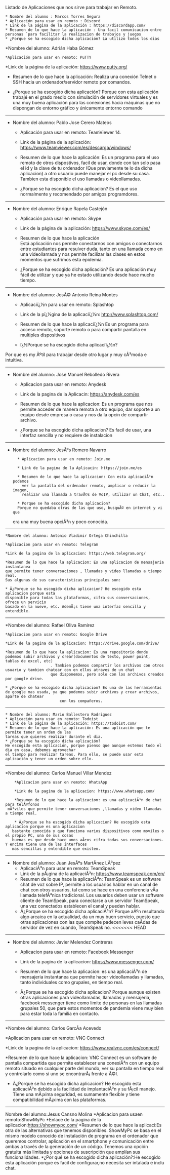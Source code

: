 Listado de Aplicaciones que nos sirve para trabajar en Remoto.

    * Nombre del alumno : Marcos Torres Segura
    * Aplicación para usar en remoto : Discord
    * Link de la página de la aplicación : https://discordapp.com/
    * Resumen de lo que hace la aplicación : Una facil comunicacion entre personas `para facilitar la realizacion de trabajos y juegos
    * ¿Porque se ha escogido dicha aplicación? La utilizo todos los dias

 *Nombre del alumno: Adrián Haba Gómez

    *Aplicación para usar en remoto: PuTTY
     
*Link de la página de la aplicación: https://www.putty.org/
    
* Resumen de lo que hace la aplicación: 
Realiza una conexión Telnet o SSH hacia un ordenador/servidor remoto por comandos.

 * ¿Porque se ha escogido dicha aplicación? 
Porque con esta aplicación trabajé en el grado medio con simulación de servidores virtuales y es una muy buena aplicación para las conexiones hacia máquinas que no dispongan de entorno gráfico
y únicamente entorno comando

------------------------------------------------------------------------------------------------------------------------------------

* Nombre del alumno: Pablo Jose Cerero Mateos

    * Aplicación para usar en remoto: TeamViewer 14.
	
    * Link de la página de la aplicación: https://www.teamviewer.com/es/descarga/windows/
	
    * Resumen de lo que hace la aplicación: Es un programa para el uso remoto de otros dispostivos, facil de usar, donde con tan solo pasa      el id y la clave de tu ordenador (Que previamente te lo da dicha aplicacion) a otro usuario puede manejar el pc desde su casa. Tambien esta disponible el uso llamadas o videollamadas.
	
    * ¿Porque se ha escogido dicha aplicación? Es el que uso normalmente y recomendado por amigos programdores.

--------------------------------------------------------------------------------------------------------------------------------


* Nombre del alumno: Enrique Rapela Castejón

    * Aplicación para usar en remoto: Skype
	
    * Link de la página de la aplicación: 	https://www.skype.com/es/
	
    * Resumen de lo que hace la aplicación	
	Está aplicación nos permite conectarnos con amigos o 	conectarnos entre estudiantes para resulver duda, tanto en 	una llamada como en una videollamada y nos permite 	facilizar las clases en estos momentos que sufrimos esta 	epidemia.

    * ¿Porque se ha escogido dicha aplicación? 
	Es una aplicación muy fácil de utilizar y que ya he estado
	utilizando desde hace mucho tiempo.

--------------------------------------------------------------------------------------------------------------------------------

* Nombre del alumno: JosÃ© Antonio Reina Montes

    * Aplicaciï¿½n para usar en remoto: Splashtop

    * Link de la pï¿½gina de la aplicaciï¿½n:      http://www.splashtop.com/

    * Resumen de lo que hace la aplicaciï¿½n
        Es un programa para acceso remoto, soporte remoto o para compartir pantalla en multiples dispositivos


    * ï¿½Porque se ha escogido dicha aplicaciï¿½n?

Por que es my Ãºtil para trabajar desde otro lugar y muy cÃ³moda e intuitiva.

-----------------------------------------------------------------------------------------------------------------------

* Nombre del alumno: Jose Manuel Rebolledo Rivera
	
	* Aplicacion para usar en remoto: Anydesk

	* Link de la pagina de la Aplicacin: https://anydesk.com/es

	* Resumen de lo que hace la aplicacion: Es un programa que nos permite 
	acceder de manera remota a otro equipo, dar soporte a un equipo desde 
	empresa o casa y nos da la opcin de compartir archivo.

	* ¿Porque se ha escogido dicha aplicacion?
	Es facil de usar, una interfaz sencilla y no requiere de instalacion

----------------------------------------------------------------------------------

* Nombre del alumno: JesÃºs Romero Navarro

        * Aplicacion para usar en remoto: Join.me

        * Link de la pagina de la Aplicacin: https://join.me/es

        * Resumen de lo que hace la aplicacion: Con esta aplicaciÃ³n podemos
          ver la pantalla del ordenador remoto, amplicar o reducir la imagen,
          realizar una llamada a travÃ©s de VoIP, utilizar un Chat, etc..

        * Porque se ha escogido dicha aplicacion?
        Porque no quedaba otras de las que uso, busquÃ© en internet y vi que 
	era una muy buena opciÃ³n y poco conocida.

-------------------------------------------------------------------------------------------------------------

	*Nombre del alumno: Antonio Vladimir Ortega Chinchilla

	*Aplicacion para usar en remoto: Telegram

	*Link de la pagina de la aplicacion: https://web.telegram.org/

	*Resumen de lo que hace la aplicacion: Es una aplicacion de mensajeria instantanea 
	que permite tener conversaciones , llamadas y video llamadas a tiempo real.
	Sus algunas de sus caracteristicas principales son:
	
	* Â¿Porque se ha escogido dicha aplicacion? He escogido esta aplicacion porque esta 
	disponible para todas las plataformas, cifra sus conversaciones, ofrece un servicio
	basado en la nueve, etc. AdemÃ¡s tiene una interfaz sencilla y entendible.

-------------------------------------------------------------------------------------------------------------

*Nombre del alumno: Rafael Oliva Ramirez

	*Aplicacion para usar en remoto: Google Drive

	*Link de la pagina de la aplicacion: https://drive.google.com/drive/

	*Resumen de lo que hace la aplicacion: Es una repositorio donde podemos subir archivos y crear(documentos de texto, power point, tablas de excel, etc)
						. Tambien podemos compartir los archivos con otros usuario y tambien chatear con en ellos atraves de un chat
						que disponemos, pero solo con los archivos creados por google drive. 
	
	* ¿Porque se ha escogido dicha aplicacion? Es una de las herramientas de google mas usada, ya que podemos subir archivos y crear archivos, aparte de chatear
						    con los compañeros.

-------------------------------------------------------------------------------------------------------------


	* Nombre del alumno: Mario Ballestero Rodriguez
	* Aplicación para usar en remoto: Todoist
	* Link de la página de la aplicación: https://todoist.com/
	* Resumen de lo que hace la aplicación: Es una aplicación que te permite tener un orden de las
	tareas que quieres realizar durante el dia.
	* ¿Porque se ha escogido dicha aplicación?
	He escogido esta aplicación, porque pienso que aunque estemos todo el dia en casa, debemos aprovechar
	el tiempo para realizar tareas. Para ello, se puede usar esta aplicación y tener un orden sobre ello.


-------------------------------------------------------------------------------------------------------------

*Nombre del alumno: Carlos Manuel Villar Mendez

        *Aplicacion para usar en remoto: WhatsApp

        *Link de la pagina de la aplicacion: https://www.whatsapp.com/

        *Resumen de lo que hace la aplicacion: es una aplicaciÃ³n de chat para telÃ©fonos 
	 mÃ³viles que permite tener conversaciones ,llamadas y video llamadas a tiempo real.

        * Â¿Porque se ha escogido dicha aplicacion? He escogido esta aplicacion porque es una aplicacion
	   bastante conocida y que funciona varios dispositivos como moviles o el propio PC, una de sus cosas
	   buenas es que desde hace unos aÃ±os cifra todas sus conversaciones. Y encima tiene una de las interfaces 
	   mas sencillas y entendible que existen.
-------------------------------------------------------------------------------------------------------------
* Nombre del alumno: Juan JesÃºs MartÃ­nez LÃ³pez
    * AplicaciÃ³n para usar en remoto: TeamSpeak
    * Link de la pÃ¡gina de la aplicaciÃ³n: https://www.teamspeak.com/en/
    * Resumen de lo que hace la aplicaciÃ³n: TeamSpeak es un software chat de voz sobre IP, permite a los usuarios hablar en un canal de chat con otros usuarios, tal como se hace en una conferencia vÃ­a llamada telefÃ³nica tradicional.
Los usuarios deben usar un software cliente de TeamSpeak, para conectarse a un servidor TeamSpeak, una vez conectados establecen el canal y pueden hablar.
    * Â¿Porque se ha escogido dicha aplicaciÃ³n?
	Porque aÃºn resultando algo arcaica en la actualidad, da un muy buen servicio, puesto que otras aplicaciones con las que compite padecen leves caÃ­das de servidor de vez en cuando, TeamSpeak no.
<<<<<<< HEAD
-------------------------------------------------------------------------------------------------------------

* Nombre del alumno: Javier Melendez Contreras
	* Aplicacion para usar en remoto: Facebook Messenger

	* Link de la pagina de la aplicacion: https://www.messenger.com/

	* Resumen de lo que hace la aplicacion: es una aplicaciÃ³n de mensajeria instantanea que permite hacer videollamadas y llamadas, tanto individuales como grupales, en tiempo real.

	* Â¿Porque se ha escogido dicha aplicacion?
	Porque aunque existen otras aplicaciones para videollamadas, llamadas y mensajeria, facebook messenger tiene como limite de personas en las llamadas grupales 50, que para estos momentos de pandemia viene muy bien para estar toda la familia en contacto.

---------------------------------------------------------------------------------------------------
*Nombre del alumno: Carlos GarcÃ­a Acevedo

*Aplicacion para usar en remoto: VNC Connect

*Link de la pagina de la aplicacion: https://www.realvnc.com/es/connect/

*Resumen de lo que hace la aplicacion: VNC Connect es un software de pantalla compartida que permite establecer una conexiÃ³n con un equipo remoto situado en cualquier parte del mundo,
ver su pantalla en tiempo real y controlarlo como si uno se encontrarÃ¡ frente a Ã©l.

* Â¿Porque se ha escogido dicha aplicacion? He escogido esta aplicaciÃ³n debido a la facilidad de implantaciÃ³n y su fÃ¡cil manejo. Tiene una
mÃ¡xima seguridad, es sumamente flexible y tiene compatibilidad mÃ¡xima con las plataformas.
-------------------------------------------------------------------------------------------------------
Nombre del alumno:Jesus Cansno Molina
*Aplicacion para usaen remoto:ShowMyPc
*Enlace de la pagina de la aplicacion:https://showmypc.com/
*Resumen de lo que hace la aplicaci:Es otra de las alternativas que tenemos disponibles. ShowMyPc se basa en el mismo modelo conocido de instalación de programa en el ordenador que queremos controlar, aplicación en el smartphone y comunicación entre ambas a través de la generación de un código. Tenemos una opción gratuita más limitada y opciones de suscripción que amplían sus funcionalidades.
*¿Por qué se ha escogido dicha aplicación?:He escogido esta aplicación porque es facil de configurar,no necesita ser intalada e inclu chat.
